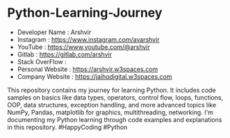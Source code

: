 # Python-Learning-Journey
- Developer Name : Arshvir
- Instagram : https://www.instagram.com/avarshvir
- YouTube : https://www.youtube.com/@arshvir
- Gitlab : https://gitlab.com/arshvir
- Stack OverFlow : 
- Personal Website : https://arshvir.w3spaces.com
- Company Website : https://jaihodigital.w3spaces.com

This repository contains my journey for learning Python. It includes code samples on basics like data types, operators, control flow, loops, functions, OOP, data structures, exception handling, and more advanced topics like NumPy, Pandas, matplotlib for graphics, multithreading, networking. I'm documenting my Python learning through code examples and explanations in this repository.
#HappyCoding #Python
